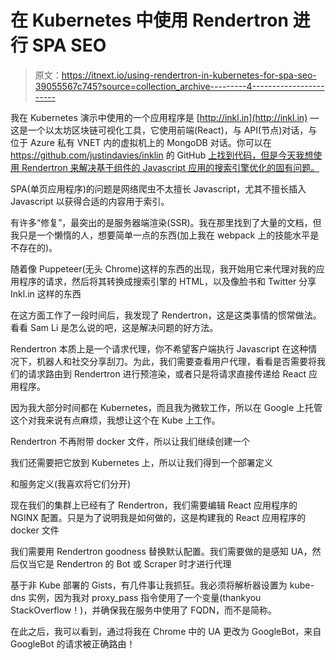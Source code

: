 # 在 Kubernetes 中使用 Rendertron 进行 SPA SEO

> 原文：<https://itnext.io/using-rendertron-in-kubernetes-for-spa-seo-39055567c745?source=collection_archive---------4----------------------->

我在 Kubernetes 演示中使用的一个应用程序是 [http://inkl.in](http://inkl.in) —这是一个以太坊区块链可视化工具，它使用前端(React)，与 API(节点)对话，与位于 Azure 私有 VNET 内的虚拟机上的 MongoDB 对话。你可以在 https://github.com/justindavies/inklin 的 GitHub [上找到代码，但是今天我想使用 Rendertron 来解决基于组件的 Javascript 应用的搜索引擎优化的固有问题。](https://github.com/justindavies/inklin)

SPA(单页应用程序)的问题是网络爬虫不太擅长 Javascript，尤其不擅长插入 Javascript 以获得合适的内容用于索引。

有许多“修复”，最突出的是服务器端渲染(SSR)。我在那里找到了大量的文档，但我只是一个懒惰的人，想要简单一点的东西(加上我在 webpack 上的技能水平是不存在的)。

随着像 Puppeteer(无头 Chrome)这样的东西的出现，我开始用它来代理对我的应用程序的请求，然后将其转换成搜索引擎的 HTML，以及像脸书和 Twitter 分享 Inkl.in 这样的东西

在这方面工作了一段时间后，我发现了 Rendertron，这是这类事情的惯常做法。看看 Sam Li 是怎么说的吧，这是解决问题的好方法。

Rendertron 本质上是一个请求代理，你不希望客户端执行 Javascript 在这种情况下，机器人和社交分享刮刀。为此，我们需要查看用户代理，看看是否需要将我们的请求路由到 Rendertron 进行预渲染，或者只是将请求直接传递给 React 应用程序。

因为我大部分时间都在 Kubernetes，而且我为微软工作，所以在 Google 上托管这个对我来说有点麻烦，我想让这个在 Kube 上工作。

Rendertron 不再附带 docker 文件，所以让我们继续创建一个

我们还需要把它放到 Kubernetes 上，所以让我们得到一个部署定义

和服务定义(我喜欢将它们分开)

现在我们的集群上已经有了 Rendertron，我们需要编辑 React 应用程序的 NGINX 配置。只是为了说明我是如何做的，这是构建我的 React 应用程序的 docker 文件

我们需要用 Rendertron goodness 替换默认配置。我们需要做的是感知 UA，然后仅当它是 Rendertron 的 Bot 或 Scraper 时才进行代理

基于非 Kube 部署的 Gists，有几件事让我抓狂。我必须将解析器设置为 kube-dns 实例，因为我对 proxy_pass 指令使用了一个变量(thankyou StackOverflow！)，并确保我在服务中使用了 FQDN，而不是简称。

在此之后，我可以看到，通过将我在 Chrome 中的 UA 更改为 GoogleBot，来自 GoogleBot 的请求被正确路由！
